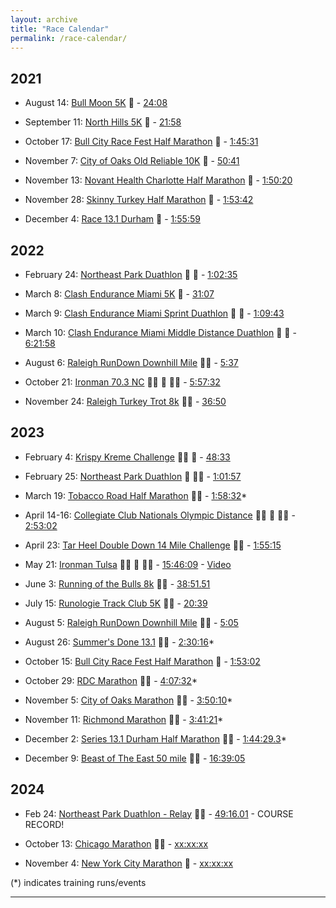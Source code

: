 ```yaml
---
layout: archive
title: "Race Calendar"
permalink: /race-calendar/
---
```



## 2021 
- August 14: [Bull Moon 5K](https://bullmoon.itsyourrace.com/event.aspx?id=6050) 🏃 - [24:08](https://www.itsyourrace.com/Results.aspx?id=6050&y=2021&eid=105400&srch=Rashaad&g=A&amin=0&amax=199)
  
- September 11: [North Hills 5K](https://runnc.com/event/north-hills-5k/details/) 🏃 - [21:58](https://filez.racereach.com/files/results/155723/result_5k_results_2021.txt?kick=1706731562)
  
- October 17: [Bull City Race Fest Half Marathon](https://capstoneraces.com/bull-city-race-fest/) 🏃 - [1:45:31](https://results.raceroster.com/v2/en-US/results/3gbn4p9pc3xc6pa3/results?search=Rashaad&page=1)

- November 7: [City of Oaks Old Reliable 10K](https://cityofoaksmarathon.com) 🏃 - [50:41](https://results.raceroster.com/v2/en-US/results/32pguc65w6a4x6sz/detail/53xnqagdhkse7c2a)

- November 13: [Novant Health Charlotte Half Marathon](https://thecharlottemarathon.com) 🏃 - [1:50:20](https://www.athlinks.com/event/20296/results/Event/1035993/Course/2307240/Bib/3615)
  
- November 28: [Skinny Turkey Half Marathon](https://fsseries.com/event/skinny/) 🏃 - [1:53:42](https://www.racetecresults.com/Search.aspx?CId=16247&RId=210&S=rashaad)
  
- December 4: [Race 13.1 Durham](https://capstoneraces.com/race131/durham/) 🏃 - [1:55:59](https://results.raceroster.com/v2/en-US/results/dgz65k6ssxz2ssw6/results?search=Rashaad&page=1)

## 2022

- February 24: [Northeast Park Duathlon](https://www.trisignup.com/Race/NC/Gibsonville/NEParkDuathlon) 🏃 🚴 - [1:02:35](https://www.trisignup.com/Race/Results/26521/IndividualResult/Mzbb?resultSetId=303285#U51753724)

- March 8: [Clash Endurance Miami 5K](https://clashendurance.com/pages/miami) 🏃 - [31:07](https://track.rtrt.me/e/CLASH-MIAMI#/tracker/RHPVK64M)

- March 9: [Clash Endurance Miami Sprint Duathlon](https://clashendurance.com/pages/miami) 🏃 🚴 - [1:09:43](https://track.rtrt.me/e/CLASH-MIAMI#/tracker/RHPVK64M,RJTP52WE)

- March 10: [Clash Endurance Miami Middle Distance Duathlon](https://clashendurance.com/pages/miami) 🏃 🚴 - [6:21:58](https://track.rtrt.me/e/CLASH-MIAMI#/tracker/RHPVK64M,RJTP52WE,RAR286DM)

- August 6: [Raleigh RunDown Downhill Mile](https://runsignup.com/Race/Results/116189#resultSetId-266098;perpage:5000) :running_man: - [5:37](https://runsignup.com/Race/Results/116189#resultSetId-331659;perpage:100)

- October 21: [Ironman 70.3 NC](https://www.ironman.com/im703-north-carolina?_ga=2.262261516.1463858545.1659123373-1026453001.1656093606) :swimming_man: :bicyclist: :running_man: - [5:57:32](https://www.ironman.com/im703-north-carolina-results)

- November 24: [Raleigh Turkey Trot 8k](https://ridgewoodturkeytrot.itsyourrace.com/event.aspx?id=4847) 🏃‍♂️ - [36:50](https://ridgewoodturkeytrot.itsyourrace.com/Results.aspx?id=4847&y=&eid=&srch=Rashaad%20&g=&amin=&amax=)

## 2023

- February 4: [Krispy Kreme Challenge](https://krispykremechallenge.com) 🏃‍♂️ :doughnut: - [48:33](https://www.itsyourrace.com/results.aspx?id=89&y=&eid=&srch=rashaad&g=&amin=&amax=)

- February 25: [Northeast Park Duathlon](https://runsignup.com/Race/NC/Gibsonville/NEParkDuathlon) :bicyclist: :running_man: - [1:01:57](https://www.trisignup.com/Race/Results/26521/IndividualResult/GfbP?resultSetId=367212#U51753724)

- March 19: [Tobacco Road Half Marathon](https://tobaccoroadmarathon.com/details) 🏃‍♂️ - [1:58:32](https://www.racetecresults.com/myresults.aspx?CId=16247&RId=10060&EId=2&AId=44920)*

<!--- Gran Fondo Florida:  March 19, 2023-->

<!--- Tour of Georgia Grand Fondo:  April 16, 2023-->

- April 14-16: [Collegiate Club Nationals Olympic Distance](https://www.usatrichamps.com) :swimming_man: :bicyclist: :running_man: - [2:53:02](https://track.rtrt.me/e/USAT-COLLEGIATE-CLUB-NATIONALS-23#/tracker/RXBK3GY5)

- April 23: [Tar Heel Double Down 14 Mile Challenge](https://capstoneraces.com/tar-heel-10-miler/results-and-photos/) :running_man: - [1:55:15](https://results.raceroster.com/v2/en-US/results/td3zrdxc4ewcgxf3/detail/gt4zp5u5e26rf5d4)

- May 21: [Ironman Tulsa](https://www.ironman.com/im703-tulsa) :swimming_man: :bicyclist: :running_man: - [15:46:09](https://feathersprod.blob.core.windows.net/api-public/A0C726B6-F648-41E0-91D2-58E4D3FA9F46.pdf) - [Video](https://www.youtube.com/watch?v=ktQtcAhxv3E)

- June 3: [Running of the Bulls 8k](https://runsignup.com/Race/NC/Durham/RunningoftheBulls8K) :running_man: - [38:51.51](https://runsignup.com/Race/Results/124617/IndividualResult/bBTS?resultSetId=383819#U51753724)

- July 15: [Runologie Track Club 5K](https://event.racereach.com/runologie-track-club-5k/details#whenandwheresec) :running_man: - [20:39](https://www.racetecresults.com/myresults.aspx?CId=16247&RId=10070&EId=1&AId=51836)

- August 5: [Raleigh RunDown Downhill Mile](https://raleighrundown.com) 🏃‍♂️ - [5:05](https://runsignup.com/Race/Results/116189/IndividualResult/qNfY?resultSetId=394779#U77493007)

- August 26: [Summer's Done 13.1](https://runsignup.com/Race/NC/Cary/SummersDone131) :running_man: - [2:30:16](https://runsignup.com/Race/Results/145696#resultSetId-391781;perpage:100)*

- October 15: [Bull City Race Fest Half Marathon](https://capstoneraces.com/bull-city-race-fest/) 🏃 - [1:53:02](https://results.raceroster.com/v2/en-US/results/h3g5a3tfrdp5smt2/detail/5scpcp3ccm2r9nqm)

- October 29: [RDC Marathon](https://fsseries.com/event/runrdc/) 🏃‍♂️ - [4:07:32](https://www.marathonguide.com/results/browse.cfm?MIDD=9241231029&Gen=B&Begin=46&End=145&Max=119)*

- November 5: [City of Oaks Marathon](https://cityofoaksmarathon.com) :running_man: - [3:50:10](https://www.marathonguide.com/results/browse.cfm?MIDD=2740231105&Gen=B&Begin=159&End=258&Max=669)*

- November 11: [Richmond Marathon](https://www.richmondmarathon.org/races/marathon/) 🏃‍♂️ - [3:41:21](https://www.marathonguide.com/results/browse.cfm?MIDD=477231111&Gen=B&Begin=981&End=1080&Max=4083)*

- December 2: [Series 13.1 Durham Half Marathon](https://capstoneraces.com/race131/durham/details/) 🏃‍♂️ - [1:44:29.3](https://results.raceroster.com/v2/en-US/results/reuwxtqm7g3cgbhh/detail/qeahs53xtwky75fa)*
  
- December 9: [Beast of The East 50 mile](https://ultrasignup.com/results_event.aspx?did=100507) 🏃‍♂️ - [16:39:05](https://ultrasignup.com/results_participant.aspx?fname=Rashaad&lname=Ratliff-Brown&age=29)

## 2024  

- Feb 24: [Northeast Park Duathlon - Relay](https://www.trisignup.com/Race/NC/Gibsonville/NEParkDuathlon) 🏃‍♂️ - [49:16.01](https://www.trisignup.com/Race/Results/26521/IndividualResult/sKDB?resultSetId=438954#U52110079) - COURSE RECORD!

- October 13: [Chicago Marathon](https://www.chicagomarathon.com) 🏃‍♂️ - [xx:xx:xx](https://www.chicagomarathon.com/runners/race-results/)

- November 4: [New York City Marathon]() 🏃 - [xx:xx:xx]()

(*) indicates training runs/events 
<!-- One 70.3, one 13.1, one 140.6, and one 26.2 every year -->
---

<!--
<div id="image-table">
    <table>
	    <tr>
    	    <td style="padding:10px">
        	    <img src="Images/left.JPG" height="300" width="300"/>
      	    </td>
            <td style="padding:10px">
            	<img src="Images/middle.JPG" height="300" width="300"/>
            </td>
            <td style="padding:10px">
            	<img src="Images/right.JPG" height="300" width="300"/>
            </td>
        </tr>
    </table>
</div>
-->

